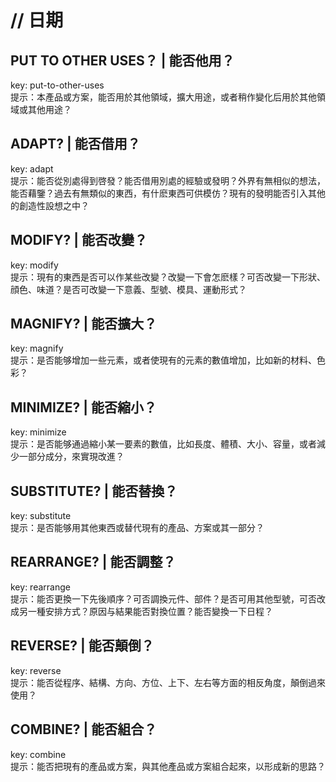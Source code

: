 # // 日期

## PUT TO OTHER USES？ | 能否他用？
key: put-to-other-uses  
提示：本產品或方案，能否用於其他領域，擴大用途，或者稍作變化后用於其他領域或其他用途？

## ADAPT? | 能否借用？
key: adapt  
提示：能否從別處得到啓發？能否借用別處的經驗或發明？外界有無相似的想法，能否藉鑒？過去有無類似的東西，有什麽東西可供模仿？現有的發明能否引入其他的創造性設想之中？

## MODIFY? | 能否改變？
key: modify  
提示：現有的東西是否可以作某些改變？改變一下會怎麽樣？可否改變一下形狀、顔色、味道？是否可改變一下意義、型號、模具、運動形式？

## MAGNIFY? | 能否擴大？
key: magnify  
提示：是否能够增加一些元素，或者使現有的元素的數值增加，比如新的材料、色彩？

## MINIMIZE? | 能否縮小？
key: minimize  
提示：是否能够通過縮小某一要素的數值，比如長度、體積、大小、容量，或者減少一部分成分，來實現改進？

## SUBSTITUTE? | 能否替換？
key: substitute  
提示：是否能够用其他東西或替代現有的產品、方案或其一部分？

## REARRANGE? | 能否調整？
key: rearrange  
提示：能否更換一下先後順序？可否調換元件、部件？是否可用其他型號，可否改成另一種安排方式？原因与結果能否對換位置？能否變換一下日程？

## REVERSE? | 能否顛倒？
key: reverse  
提示：能否從程序、結構、方向、方位、上下、左右等方面的相反角度，顛倒過來使用？

## COMBINE? | 能否組合？
key: combine  
提示：能否把現有的產品或方案，與其他產品或方案組合起來，以形成新的思路？
